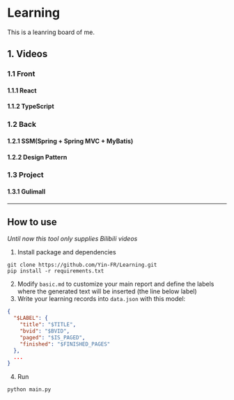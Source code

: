 # Learning

This is a leanring board of me.

## 1. Videos

### 1.1 Front
#### 1.1.1 React
<!-- REACT -->

#### 1.1.2 TypeScript
<!-- TYPESCRIPT -->


### 1.2 Back
#### 1.2.1 SSM(Spring + Spring MVC + MyBatis)
<!-- SSM -->

#### 1.2.2 Design Pattern
<!-- DESIGNPATTERN -->


### 1.3 Project
#### 1.3.1 Gulimall
<!-- GULIMALL -->

-----
## How to use
*Until now this tool only supplies Bilibili videos*

1. Install package and dependencies
```
git clone https://github.com/Yin-FR/Learning.git
pip install -r requirements.txt
```
2. Modify `basic.md` to customize your main report and define the labels where the generated text will be inserted (the line below label)
3. Write your learning records into `data.json` with this model:
```json
{
  "$LABEL": {
    "title": "$TITLE",
    "bvid": "$BVID",
    "paged": "$IS_PAGED",
    "finished": "$FINISHED_PAGES"
  },
  ...
}
```
4. Run
```
python main.py
```